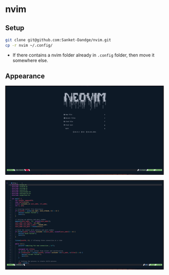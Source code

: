 # nvim

##  Setup

```sh
git clone git@github.com:Sanket-Dandge/nvim.git
cp -r nvim ~/.config/
```

-   If there contains a nvim folder already in ```.config``` folder, then move it somewhere else.

##  Appearance

![dashboard](./images/dashboard.png)

![image](./images/image.png)
